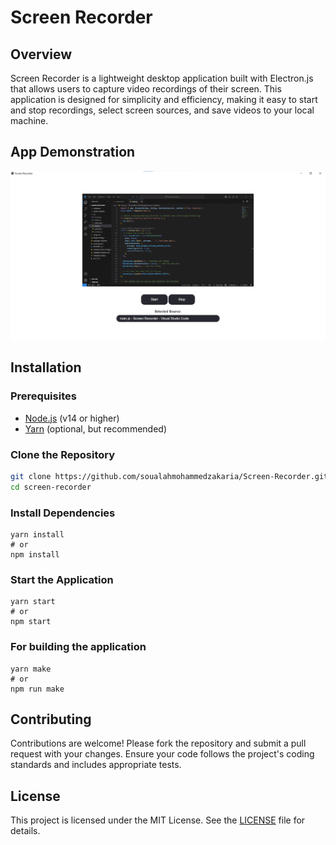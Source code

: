 # Screen Recorder

## Overview

Screen Recorder is a lightweight desktop application built with Electron.js that allows users to capture video recordings of their screen. This application is designed for simplicity and efficiency, making it easy to start and stop recordings, select screen sources, and save videos to your local machine.

## App Demonstration

![App Screenshot](.githubutils/app_screenshot.png)

## Installation

### Prerequisites

- [Node.js](https://nodejs.org/) (v14 or higher)
- [Yarn](https://yarnpkg.com/) (optional, but recommended)

### Clone the Repository

```bash
git clone https://github.com/soualahmohammedzakaria/Screen-Recorder.git
cd screen-recorder
```

### Install Dependencies

```
yarn install
# or
npm install
```

### Start the Application

```
yarn start
# or
npm start
```

### For building the application

```
yarn make
# or
npm run make
```

## Contributing

Contributions are welcome! Please fork the repository and submit a pull request with your changes. Ensure your code follows the project's coding standards and includes appropriate tests.

## License

This project is licensed under the MIT License. See the [LICENSE](LICENSE) file for details.